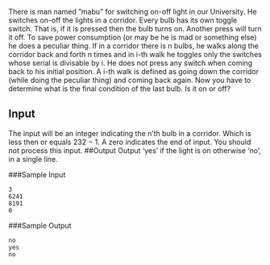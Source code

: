 There is man named ”mabu” for switching on-off light in our University. He switches on-off the lights in a corridor. Every bulb has its own toggle switch. That is, if it is pressed then the bulb turns on. Another press will turn it off. To save power consumption (or may be he is mad or something else) he does a peculiar thing. If in a corridor there is n bulbs, he walks along the corridor back and forth n times and in i-th walk he toggles only the switches whose serial is divisable by i. He does not press any switch when coming back to his initial position. A i-th walk is defined as going down the corridor (while doing the peculiar thing) and coming back again. Now you have to determine what is the final condition of the last bulb. Is it on or off?

## Input
The input will be an integer indicating the n’th bulb in a corridor. Which is less then or equals 232 − 1. A zero indicates the end of input. You should not process this input.
##Output
Output ‘yes’ if the light is on otherwise ‘no’, in a single line. 

###Sample Input
```
3
6241
8191
0
```

###Sample Output
```
no
yes
no
```